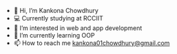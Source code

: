 - 👋 Hi, I’m Kankona Chowdhury
- 💻 Currently studying at RCCIIT
- 👀 I’m interested in web and app development
- 🌱 I’m currently learning OOP
- 📫 How to reach me kankona01chowdhury@gmail.com

<!---
Kankona-C/Kankona-C is a ✨ special ✨ repository because its `README.md` (this file) appears on your GitHub profile.
You can click the Preview link to take a look at your changes.
--->
